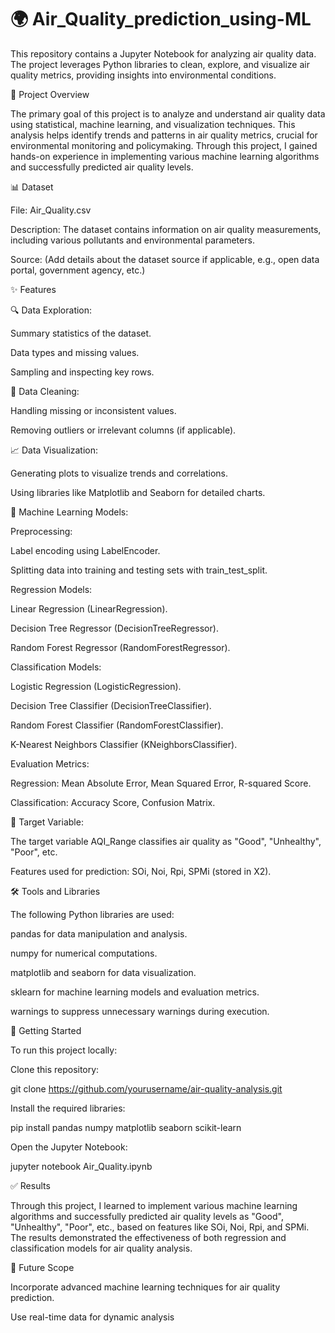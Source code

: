 # 🌍 Air_Quality_prediction_using-ML

This repository contains a Jupyter Notebook for analyzing air quality data. The project leverages Python libraries to clean, explore, and visualize air quality metrics, providing insights into environmental conditions.

📄 Project Overview

The primary goal of this project is to analyze and understand air quality data using statistical, machine learning, and visualization techniques. This analysis helps identify trends and patterns in air quality metrics, crucial for environmental monitoring and policymaking. Through this project, I gained hands-on experience in implementing various machine learning algorithms and successfully predicted air quality levels.

📊 Dataset

File: Air_Quality.csv

Description: The dataset contains information on air quality measurements, including various pollutants and environmental parameters.

Source: (Add details about the dataset source if applicable, e.g., open data portal, government agency, etc.)

✨ Features

🔍 Data Exploration:

Summary statistics of the dataset.

Data types and missing values.

Sampling and inspecting key rows.

🧹 Data Cleaning:

Handling missing or inconsistent values.

Removing outliers or irrelevant columns (if applicable).

📈 Data Visualization:

Generating plots to visualize trends and correlations.

Using libraries like Matplotlib and Seaborn for detailed charts.

🤖 Machine Learning Models:

Preprocessing:

Label encoding using LabelEncoder.

Splitting data into training and testing sets with train_test_split.

Regression Models:

Linear Regression (LinearRegression).

Decision Tree Regressor (DecisionTreeRegressor).

Random Forest Regressor (RandomForestRegressor).

Classification Models:

Logistic Regression (LogisticRegression).

Decision Tree Classifier (DecisionTreeClassifier).

Random Forest Classifier (RandomForestClassifier).

K-Nearest Neighbors Classifier (KNeighborsClassifier).

Evaluation Metrics:

Regression: Mean Absolute Error, Mean Squared Error, R-squared Score.

Classification: Accuracy Score, Confusion Matrix.

🎯 Target Variable:

The target variable AQI_Range classifies air quality as "Good", "Unhealthy", "Poor", etc.

Features used for prediction: SOi, Noi, Rpi, SPMi (stored in X2).

🛠️ Tools and Libraries

The following Python libraries are used:

pandas for data manipulation and analysis.

numpy for numerical computations.

matplotlib and seaborn for data visualization.

sklearn for machine learning models and evaluation metrics.

warnings to suppress unnecessary warnings during execution.

🚀 Getting Started

To run this project locally:

Clone this repository:

git clone https://github.com/yourusername/air-quality-analysis.git

Install the required libraries:

pip install pandas numpy matplotlib seaborn scikit-learn

Open the Jupyter Notebook:

jupyter notebook Air_Quality.ipynb

✅ Results

Through this project, I learned to implement various machine learning algorithms and successfully predicted air quality levels as "Good", "Unhealthy", "Poor", etc., based on features like SOi, Noi, Rpi, and SPMi. The results demonstrated the effectiveness of both regression and classification models for air quality analysis.

🔮 Future Scope

Incorporate advanced machine learning techniques for air quality prediction.

Use real-time data for dynamic analysis
